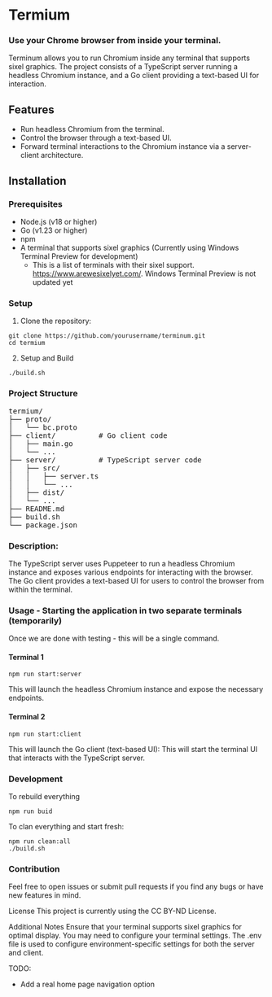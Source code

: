 # Termium
### Use your Chrome browser from inside your terminal.

Terminum allows you to run Chromium inside any terminal that supports sixel graphics. The project consists of a TypeScript server running a headless Chromium instance, and a Go client providing a text-based UI for interaction.

## Features
- Run headless Chromium from the terminal.
- Control the browser through a text-based UI.
- Forward terminal interactions to the Chromium instance via a server-client architecture.

## Installation

### Prerequisites

- Node.js (v18 or higher)
- Go (v1.23 or higher)
- npm
- A terminal that supports sixel graphics (Currently using Windows Terminal Preview for development)
  - This is a list of terminals with their sixel support.  https://www.arewesixelyet.com/.  Windows Terminal Preview is not updated yet

### Setup
1. Clone the repository:
```
git clone https://github.com/yourusername/terminum.git
cd termium
```

2. Setup and Build   
```
./build.sh
```

### Project Structure
<pre>
termium/
├── proto/
│   └── bc.proto
├── client/          # Go client code
│   ├── main.go
│   └── ...
├── server/          # TypeScript server code
│   ├── src/
│   │   ├── server.ts
│   │   └── ...
│   ├── dist/
│   └── ...
├── README.md
├── build.sh 
└── package.json
</pre>

### Description:
The TypeScript server uses Puppeteer to run a headless Chromium instance and exposes various endpoints for interacting with the browser.
The Go client provides a text-based UI for users to control the browser from within the terminal.


### Usage - Starting the application in two separate terminals (temporarily)
Once we are done with testing - this will be a single command. 

#### Terminal 1 
```
npm run start:server
```

This will launch the headless Chromium instance and expose the necessary endpoints.

#### Terminal 2 
```
npm run start:client
```

This will launch the Go client (text-based UI):
This will start the terminal UI that interacts with the TypeScript server.
 
### Development 
To rebuild everything 
```
npm run buid
```

To clan everything and start fresh:
```
npm run clean:all
./build.sh
```


### Contribution
Feel free to open issues or submit pull requests if you find any bugs or have new features in mind.

License
This project is currently using the CC BY-ND License.   

Additional Notes
Ensure that your terminal supports sixel graphics for optimal display. You may need to configure your terminal settings.
The .env file is used to configure environment-specific settings for both the server and client.

TODO: 
- Add a real home page navigation option
